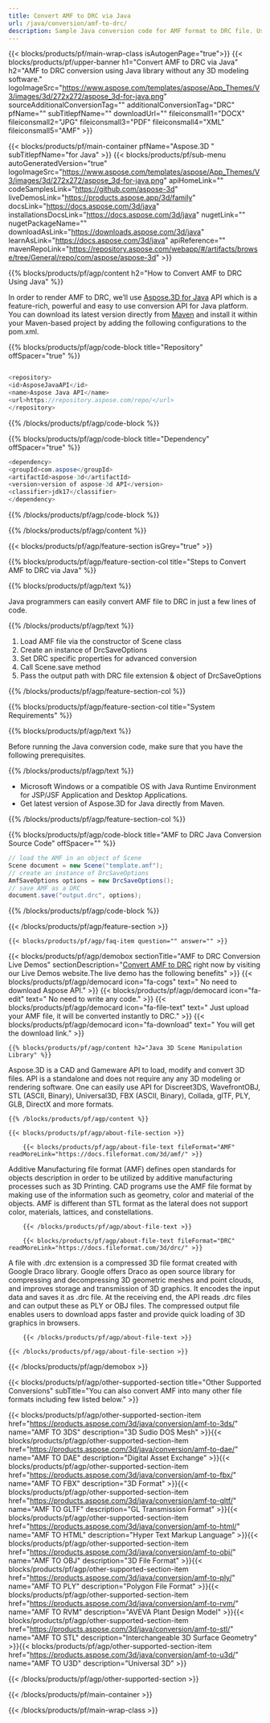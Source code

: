 ```yaml
---
title: Convert AMF to DRC via Java 
url: /java/conversion/amf-to-drc/ 
description: Sample Java conversion code for AMF format to DRC file. Use this example code to convert AMF to DRC within any Web or Desktop Java based application.
---
```


{{< blocks/products/pf/main-wrap-class isAutogenPage="true">}}
{{< blocks/products/pf/upper-banner h1="Convert AMF to DRC via Java" h2="AMF to DRC conversion using Java library  without any 3D modeling software." logoImageSrc="https://www.aspose.com/templates/aspose/App_Themes/V3/images/3d/272x272/aspose_3d-for-java.png" sourceAdditionalConversionTag="" additionalConversionTag="DRC" pfName="" subTitlepfName="" downloadUrl="" fileiconsmall1="DOCX" fileiconsmall2="JPG" fileiconsmall3="PDF" fileiconsmall4="XML" fileiconsmall5="AMF" >}}

{{< blocks/products/pf/main-container pfName="Aspose.3D " subTitlepfName="for Java" >}}
{{< blocks/products/pf/sub-menu autoGeneratedVersion="true" logoImageSrc="https://www.aspose.com/templates/aspose/App_Themes/V3/images/3d/272x272/aspose_3d-for-java.png" apiHomeLink="" codeSamplesLink="https://github.com/aspose-3d" liveDemosLink="https://products.aspose.app/3d/family" docsLink="https://docs.aspose.com/3d/java" installationsDocsLink="https://docs.aspose.com/3d/java" nugetLink="" nugetPackageName="" downloadAsLink="https://downloads.aspose.com/3d/java" learnAsLink="https://docs.aspose.com/3d/java" apiReference="" mavenRepoLink="https://repository.aspose.com/webapp/#/artifacts/browse/tree/General/repo/com/aspose/aspose-3d" >}}

{{% blocks/products/pf/agp/content h2="How to Convert AMF to DRC Using Java" %}}

 In order to render AMF to DRC, we’ll use
 [Aspose.3D for Java](https://products.aspose.com/3d/java) 
 API which is a feature-rich, powerful and easy to use conversion API for Java platform. You can download its latest version directly from
 [Maven](https://repository.aspose.com/webapp/#/artifacts/browse/tree/General/repo/com/aspose/aspose-3d) 
 and install it within your Maven-based project by adding the following configurations to the pom.xml.

{{% blocks/products/pf/agp/code-block title="Repository" offSpacer="true" %}}

```cs

<repository>
<id>AsposeJavaAPI</id>
<name>Aspose Java API</name>
<url>https://repository.aspose.com/repo/</url>
</repository>

```

{{% /blocks/products/pf/agp/code-block %}}

{{% blocks/products/pf/agp/code-block title="Dependency" offSpacer="true" %}}

```cs
<dependency>
<groupId>com.aspose</groupId>
<artifactId>aspose-3d</artifactId>
<version>version of aspose-3d API</version>
<classifier>jdk17</classifier>
</dependency>

```

{{% /blocks/products/pf/agp/code-block %}}

{{% /blocks/products/pf/agp/content %}}

{{< blocks/products/pf/agp/feature-section isGrey="true" >}}

{{% blocks/products/pf/agp/feature-section-col title="Steps to Convert AMF to DRC via Java" %}}

{{% blocks/products/pf/agp/text %}}

 Java programmers can easily convert AMF file to DRC in just a few lines of code.

{{% /blocks/products/pf/agp/text %}}

1.  Load AMF file via the constructor of Scene class
1.  Create an instance of DrcSaveOptions
1.  Set DRC specific properties for advanced conversion
1.  Call Scene.save method
1.  Pass the output path with DRC file extension & object of DrcSaveOptions

{{% /blocks/products/pf/agp/feature-section-col %}}

{{% blocks/products/pf/agp/feature-section-col title="System Requirements" %}}

{{% blocks/products/pf/agp/text %}}

 Before running the Java conversion code, make sure that you have the following prerequisites.

{{% /blocks/products/pf/agp/text %}}

- Microsoft Windows or a compatible OS with Java Runtime Environment for JSP/JSF Application and Desktop Applications.
- Get latest version of Aspose.3D for Java directly from Maven.

{{% /blocks/products/pf/agp/feature-section-col %}}

{{% blocks/products/pf/agp/code-block title="AMF to DRC Java Conversion Source Code" offSpacer="" %}}

```cs
// load the AMF in an object of Scene 
Scene document = new Scene("template.amf");
// create an instance of DrcSaveOptions 
AmfSaveOptions options = new DrcSaveOptions();
// save AMF as a DRC 
document.save("output.drc", options);   

```

{{% /blocks/products/pf/agp/code-block %}}

{{< /blocks/products/pf/agp/feature-section >}}

    {{< blocks/products/pf/agp/faq-item question="" answer="" >}}
 

<!-- aboutfile Starts -->

{{< blocks/products/pf/agp/demobox sectionTitle="AMF to DRC Conversion Live Demos" sectionDescription="[Convert AMF to DRC](https://products.aspose.app/3d/conversion/amf-to-drc) right now by visiting our Live Demos website.The live demo has the following benefits" >}}
        {{< blocks/products/pf/agp/democard icon="fa-cogs" text=" No need to download Aspose API." >}}
        {{< blocks/products/pf/agp/democard icon="fa-edit" text=" No need to write any code." >}}
        {{< blocks/products/pf/agp/democard icon="fa-file-text" text=" Just upload your AMF file, it will be converted instantly to DRC." >}}
        {{< blocks/products/pf/agp/democard icon="fa-download" text=" You will get the download link." >}}

    {{% blocks/products/pf/agp/content h2="Java 3D Scene Manipulation Library" %}}

 Aspose.3D is a CAD and Gameware API to load, modify and convert 3D files. API is a standalone and does not require any any 3D modeling or rendering software. One can easily use API for Discreet3DS, WavefrontOBJ, STL (ASCII, Binary), Universal3D, FBX (ASCII, Binary), Collada, glTF, PLY, GLB, DirectX and more formats. 



    {{% /blocks/products/pf/agp/content %}}

    {{< blocks/products/pf/agp/about-file-section >}}

        {{< blocks/products/pf/agp/about-file-text fileFormat="AMF" readMoreLink="https://docs.fileformat.com/3d/amf/" >}}

Additive Manufacturing file format (AMF) defines open standards for objects description in order to be utilized by additive manufacturing processes such as 3D Printing. CAD programs use the AMF file format by making use of the information such as geometry, color and material of the objects. AMF is different than STL format as the lateral does not support color, materials, lattices, and constellations.

        {{< /blocks/products/pf/agp/about-file-text >}}

        {{< blocks/products/pf/agp/about-file-text fileFormat="DRC" readMoreLink="https://docs.fileformat.com/3d/drc/" >}}

A file with .drc extension is a compressed 3D file format created with Google Draco library. Google offers Draco as open source library for compressing and decompressing 3D geometric meshes and point clouds, and improves storage and transmission of 3D graphics. It encodes the input data and saves it as .drc file. At the receiving end, the API reads .drc files and can output these as PLY or OBJ files. The compressed output file enables users to download apps faster and provide quick loading of 3D graphics in browsers.

        {{< /blocks/products/pf/agp/about-file-text >}}

    {{< /blocks/products/pf/agp/about-file-section >}}

{{< /blocks/products/pf/agp/demobox >}}

<!-- aboutfile Ends -->

{{< blocks/products/pf/agp/other-supported-section title="Other Supported Conversions" subTitle="You can also convert AMF into many other file formats including few listed below." >}}

{{< blocks/products/pf/agp/other-supported-section-item href="https://products.aspose.com/3d/java/conversion/amf-to-3ds/" name="AMF TO 3DS" description="3D Sudio DOS Mesh" >}}{{< blocks/products/pf/agp/other-supported-section-item href="https://products.aspose.com/3d/java/conversion/amf-to-dae/" name="AMF TO DAE" description="Digital Asset Exchange" >}}{{< blocks/products/pf/agp/other-supported-section-item href="https://products.aspose.com/3d/java/conversion/amf-to-fbx/" name="AMF TO FBX" description="3D Format" >}}{{< blocks/products/pf/agp/other-supported-section-item href="https://products.aspose.com/3d/java/conversion/amf-to-gltf/" name="AMF TO GLTF" description="GL Transmission Format" >}}{{< blocks/products/pf/agp/other-supported-section-item href="https://products.aspose.com/3d/java/conversion/amf-to-html/" name="AMF TO HTML" description="Hyper Text Markup Language" >}}{{< blocks/products/pf/agp/other-supported-section-item href="https://products.aspose.com/3d/java/conversion/amf-to-obj/" name="AMF TO OBJ" description="3D File Format" >}}{{< blocks/products/pf/agp/other-supported-section-item href="https://products.aspose.com/3d/java/conversion/amf-to-ply/" name="AMF TO PLY" description="Polygon File Format" >}}{{< blocks/products/pf/agp/other-supported-section-item href="https://products.aspose.com/3d/java/conversion/amf-to-rvm/" name="AMF TO RVM" description="AVEVA Plant Design Model" >}}{{< blocks/products/pf/agp/other-supported-section-item href="https://products.aspose.com/3d/java/conversion/amf-to-stl/" name="AMF TO STL" description="Interchangeable 3D Surface Geometry" >}}{{< blocks/products/pf/agp/other-supported-section-item href="https://products.aspose.com/3d/java/conversion/amf-to-u3d/" name="AMF TO U3D" description="Universal 3D" >}}

{{< /blocks/products/pf/agp/other-supported-section >}}

{{< /blocks/products/pf/main-container >}}
    
{{< /blocks/products/pf/main-wrap-class >}}